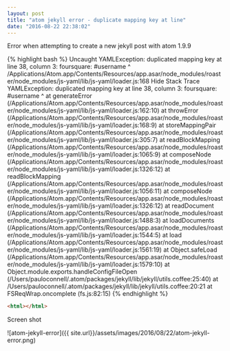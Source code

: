 ```yaml
---
layout: post
title: "atom jekyll error - duplicate mapping key at line"
date: "2016-08-22 22:38:02"
---
```

Error when attempting to create a new jekyll post with atom 1.9.9

{% highlight bash %}
Uncaught YAMLException: duplicated mapping key at line 38, column 3: foursquare: #username ^
/Applications/Atom.app/Contents/Resources/app.asar/node_modules/roaster/node_modules/js-yaml/lib/js-yaml/loader.js:168
Hide Stack Trace
YAMLException: duplicated mapping key at line 38, column 3:
foursquare: #username ^
at generateError (/Applications/Atom.app/Contents/Resources/app.asar/node_modules/roaster/node_modules/js-yaml/lib/js-yaml/loader.js:162:10)
at throwError (/Applications/Atom.app/Contents/Resources/app.asar/node_modules/roaster/node_modules/js-yaml/lib/js-yaml/loader.js:168:9)
at storeMappingPair (/Applications/Atom.app/Contents/Resources/app.asar/node_modules/roaster/node_modules/js-yaml/lib/js-yaml/loader.js:305:7)
at readBlockMapping (/Applications/Atom.app/Contents/Resources/app.asar/node_modules/roaster/node_modules/js-yaml/lib/js-yaml/loader.js:1065:9)
at composeNode (/Applications/Atom.app/Contents/Resources/app.asar/node_modules/roaster/node_modules/js-yaml/lib/js-yaml/loader.js:1326:12)
at readBlockMapping (/Applications/Atom.app/Contents/Resources/app.asar/node_modules/roaster/node_modules/js-yaml/lib/js-yaml/loader.js:1056:11)
at composeNode (/Applications/Atom.app/Contents/Resources/app.asar/node_modules/roaster/node_modules/js-yaml/lib/js-yaml/loader.js:1326:12)
at readDocument (/Applications/Atom.app/Contents/Resources/app.asar/node_modules/roaster/node_modules/js-yaml/lib/js-yaml/loader.js:1488:3)
at loadDocuments (/Applications/Atom.app/Contents/Resources/app.asar/node_modules/roaster/node_modules/js-yaml/lib/js-yaml/loader.js:1544:5)
at load (/Applications/Atom.app/Contents/Resources/app.asar/node_modules/roaster/node_modules/js-yaml/lib/js-yaml/loader.js:1561:19)
at Object.safeLoad (/Applications/Atom.app/Contents/Resources/app.asar/node_modules/roaster/node_modules/js-yaml/lib/js-yaml/loader.js:1579:10)
at Object.module.exports.handleConfigFileOpen (/Users/pauloconnell/.atom/packages/jekyll/lib/jekyll/utils.coffee:25:40)
at /Users/pauloconnell/.atom/packages/jekyll/lib/jekyll/utils.coffee:20:21
at FSReqWrap.oncomplete (fs.js:82:15)
{% endhighlight %}

~~~ html
<html></html>
~~~

Screen shot

![atom-jekyll-error]({{ site.url}}/assets/images/2016/08/22/atom-jekyll-error.png)
